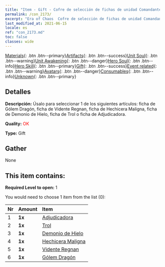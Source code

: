 ```yaml
---
title: "Item - Gift - Cofre de selección de fichas de unidad Comandante"
permalink: /con_2173/
excerpt: "Era of Chaos  Cofre de selección de fichas de unidad Comandante"
last_modified_at: 2021-06-15
locale: es
ref: "con_2173.md"
toc: false
classes: wide
---
```

 [Materials](/ItemsES/){: .btn .btn--primary}[Artifacts](/ItemsES/Artifacts/){: .btn .btn--success}[Unit Soul](/ItemsES/UnitSoul/){: .btn .btn--warning}[Unit Awakening](/ItemsES/UnitAwakening/){: .btn .btn--danger}[Hero Soul](/ItemsES/HeroSoul/){: .btn .btn--info}[Hero Skill](/ItemsES/HeroSkill/){: .btn .btn--primary}[Gift](/ItemsES/Gift/){: .btn .btn--success}[Event related](/ItemsES/Events/){: .btn .btn--warning}[Avatars](/ItemsES/Avatars/){: .btn .btn--danger}[Consumables](/ItemsES/Consumables/){: .btn .btn--info}[Unknown](/ItemsES/Unknown/){: .btn .btn--primary}

## Detalles
 **Descripción:** Úsalo para seleccionar 1 de los siguientes artículos: ficha de Gólem Dragón, ficha de Vidente Regnan, ficha de Hechicera Maligna, ficha de Demonio de Hielo, ficha de Trol o ficha de Adjudicadora.

 **Quality:** <span style="color: #FF0000">OK</span>

 **Type:** Gift

## Gather

  None

## This item contains:

 **Required Level to open:** 1

 You would need to choose 1 item from the list (0):

  | Nr | Amount |     Item    |
  |:---|:-------|:------------|
  | 1 |  **1x** | [Adjudicadora](/ItemsES/unt_198/) |  | 
  | 2 |  **1x** | [Trol](/ItemsES/unt_225/) |  | 
  | 3 |  **1x** | [Demonio de Hielo](/ItemsES/unt_269/) |  | 
  | 4 |  **1x** | [Hechicera Maligna](/ItemsES/unt_252/) |  | 
  | 5 |  **1x** | [Vidente Regnan](/ItemsES/unt_279/) |  | 
  | 6 |  **1x** | [Gólem Dragón](/ItemsES/unt_243/) |  | 
